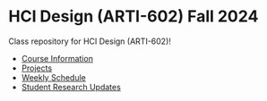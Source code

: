 # HCI Design (ARTI-602) Fall 2024
Class repository for HCI Design (ARTI-602)!
- [Course Information](https://github.com/mashiyatz/hci-design/wiki/HCI-Design-ARTI-602-Syllabus)
- [Projects](https://github.com/mashiyatz/hci-design/wiki/Projects)
- [Weekly Schedule](https://github.com/mashiyatz/hci-design/wiki/Weekly-Schedule)
- [Student Research Updates](https://github.com/mashiyatz/hci-design/wiki/Research-Updates)
